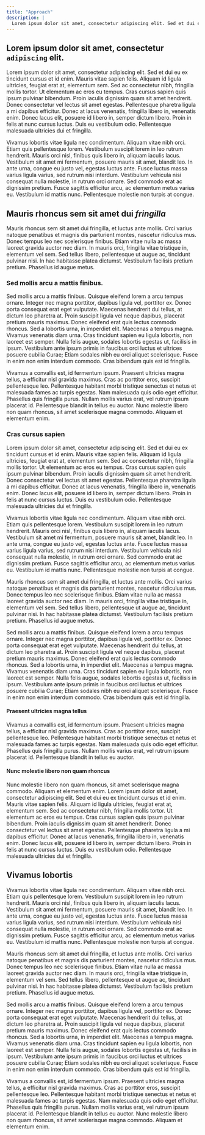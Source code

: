 ```yaml
---
title: "Approach"
description: |
  Lorem ipsum dolor sit amet, consectetur adipiscing elit. Sed et dui eu ex tincidunt cursus et id enim. Mauris vitae sapien felis. Aliquam id ligula ultricies, feugiat erat at, elementum sem. Sed ac consectetur nibh, fringilla mollis tortor.
---
```


## Lorem ipsum dolor sit amet, consectetur `adipiscing` elit.

Lorem ipsum dolor sit amet, consectetur adipiscing elit. Sed et dui eu ex tincidunt cursus et id enim. Mauris vitae sapien felis. Aliquam id ligula ultricies, feugiat erat at, elementum sem. Sed ac consectetur nibh, fringilla mollis tortor. Ut elementum ac eros eu tempus. Cras cursus sapien quis ipsum pulvinar bibendum. Proin iaculis dignissim quam sit amet hendrerit. Donec consectetur vel lectus sit amet egestas. Pellentesque pharetra ligula a mi dapibus efficitur. Donec at lacus venenatis, fringilla libero in, venenatis enim. Donec lacus elit, posuere id libero in, semper dictum libero. Proin in felis at nunc cursus luctus. Duis eu vestibulum odio. Pellentesque malesuada ultricies dui et fringilla.

Vivamus lobortis vitae ligula nec condimentum. Aliquam vitae nibh orci. Etiam quis pellentesque lorem. Vestibulum suscipit lorem in leo rutrum hendrerit. Mauris orci nisl, finibus quis libero in, aliquam iaculis lacus. Vestibulum sit amet mi fermentum, posuere mauris sit amet, blandit leo. In ante urna, congue eu justo vel, egestas luctus ante. Fusce luctus massa varius ligula varius, sed rutrum nisi interdum. Vestibulum vehicula nisi consequat nulla molestie, in rutrum orci ornare. Sed commodo erat ac dignissim pretium. Fusce sagittis efficitur arcu, ac elementum metus varius eu. Vestibulum id mattis nunc. Pellentesque molestie non turpis at congue.

## Mauris rhoncus sem sit amet dui *fringilla*

Mauris rhoncus sem sit amet dui fringilla, et luctus ante mollis. Orci varius natoque penatibus et magnis dis parturient montes, nascetur ridiculus mus. Donec tempus leo nec scelerisque finibus. Etiam vitae nulla ac massa laoreet gravida auctor nec diam. In mauris orci, fringilla vitae tristique in, elementum vel sem. Sed tellus libero, pellentesque ut augue ac, tincidunt pulvinar nisi. In hac habitasse platea dictumst. Vestibulum facilisis pretium pretium. Phasellus id augue metus.

### Sed mollis arcu a mattis finibus.

Sed mollis arcu a mattis finibus. Quisque eleifend lorem a arcu tempus ornare. Integer nec magna porttitor, dapibus ligula vel, porttitor ex. Donec porta consequat erat eget vulputate. Maecenas hendrerit dui tellus, at dictum leo pharetra at. Proin suscipit ligula vel neque dapibus, placerat pretium mauris maximus. Donec eleifend erat quis lectus commodo rhoncus. Sed a lobortis urna, in imperdiet elit. Maecenas a tempus magna. Vivamus venenatis diam urna. Cras tincidunt sapien eu ligula lobortis, non laoreet est semper. Nulla felis augue, sodales lobortis egestas ut, facilisis in ipsum. Vestibulum ante ipsum primis in faucibus orci luctus et ultrices posuere cubilia Curae; Etiam sodales nibh eu orci aliquet scelerisque. Fusce in enim non enim interdum commodo. Cras bibendum quis est id fringilla.

Vivamus a convallis est, id fermentum ipsum. Praesent ultricies magna tellus, a efficitur nisl gravida maximus. Cras ac porttitor eros, suscipit pellentesque leo. Pellentesque habitant morbi tristique senectus et netus et malesuada fames ac turpis egestas. Nam malesuada quis odio eget efficitur. Phasellus quis fringilla purus. Nullam mollis varius erat, vel rutrum ipsum placerat id. Pellentesque blandit in tellus eu auctor. Nunc molestie libero non quam rhoncus, sit amet scelerisque magna commodo. Aliquam et elementum enim.

### Cras cursus sapien

Lorem ipsum dolor sit amet, consectetur adipiscing elit. Sed et dui eu ex tincidunt cursus et id enim. Mauris vitae sapien felis. Aliquam id ligula ultricies, feugiat erat at, elementum sem. Sed ac consectetur nibh, fringilla mollis tortor. Ut elementum ac eros eu tempus. Cras cursus sapien quis ipsum pulvinar bibendum. Proin iaculis dignissim quam sit amet hendrerit. Donec consectetur vel lectus sit amet egestas. Pellentesque pharetra ligula a mi dapibus efficitur. Donec at lacus venenatis, fringilla libero in, venenatis enim. Donec lacus elit, posuere id libero in, semper dictum libero. Proin in felis at nunc cursus luctus. Duis eu vestibulum odio. Pellentesque malesuada ultricies dui et fringilla.

Vivamus lobortis vitae ligula nec condimentum. Aliquam vitae nibh orci. Etiam quis pellentesque lorem. Vestibulum suscipit lorem in leo rutrum hendrerit. Mauris orci nisl, finibus quis libero in, aliquam iaculis lacus. Vestibulum sit amet mi fermentum, posuere mauris sit amet, blandit leo. In ante urna, congue eu justo vel, egestas luctus ante. Fusce luctus massa varius ligula varius, sed rutrum nisi interdum. Vestibulum vehicula nisi consequat nulla molestie, in rutrum orci ornare. Sed commodo erat ac dignissim pretium. Fusce sagittis efficitur arcu, ac elementum metus varius eu. Vestibulum id mattis nunc. Pellentesque molestie non turpis at congue.

Mauris rhoncus sem sit amet dui fringilla, et luctus ante mollis. Orci varius natoque penatibus et magnis dis parturient montes, nascetur ridiculus mus. Donec tempus leo nec scelerisque finibus. Etiam vitae nulla ac massa laoreet gravida auctor nec diam. In mauris orci, fringilla vitae tristique in, elementum vel sem. Sed tellus libero, pellentesque ut augue ac, tincidunt pulvinar nisi. In hac habitasse platea dictumst. Vestibulum facilisis pretium pretium. Phasellus id augue metus.

Sed mollis arcu a mattis finibus. Quisque eleifend lorem a arcu tempus ornare. Integer nec magna porttitor, dapibus ligula vel, porttitor ex. Donec porta consequat erat eget vulputate. Maecenas hendrerit dui tellus, at dictum leo pharetra at. Proin suscipit ligula vel neque dapibus, placerat pretium mauris maximus. Donec eleifend erat quis lectus commodo rhoncus. Sed a lobortis urna, in imperdiet elit. Maecenas a tempus magna. Vivamus venenatis diam urna. Cras tincidunt sapien eu ligula lobortis, non laoreet est semper. Nulla felis augue, sodales lobortis egestas ut, facilisis in ipsum. Vestibulum ante ipsum primis in faucibus orci luctus et ultrices posuere cubilia Curae; Etiam sodales nibh eu orci aliquet scelerisque. Fusce in enim non enim interdum commodo. Cras bibendum quis est id fringilla.

#### Praesent ultricies magna tellus

Vivamus a convallis est, id fermentum ipsum. Praesent ultricies magna tellus, a efficitur nisl gravida maximus. Cras ac porttitor eros, suscipit pellentesque leo. Pellentesque habitant morbi tristique senectus et netus et malesuada fames ac turpis egestas. Nam malesuada quis odio eget efficitur. Phasellus quis fringilla purus. Nullam mollis varius erat, vel rutrum ipsum placerat id. Pellentesque blandit in tellus eu auctor.

#### Nunc molestie libero non quam rhoncus

Nunc molestie libero non quam rhoncus, sit amet scelerisque magna commodo. Aliquam et elementum enim.
Lorem ipsum dolor sit amet, consectetur adipiscing elit. Sed et dui eu ex tincidunt cursus et id enim. Mauris vitae sapien felis. Aliquam id ligula ultricies, feugiat erat at, elementum sem. Sed ac consectetur nibh, fringilla mollis tortor. Ut elementum ac eros eu tempus. Cras cursus sapien quis ipsum pulvinar bibendum. Proin iaculis dignissim quam sit amet hendrerit. Donec consectetur vel lectus sit amet egestas. Pellentesque pharetra ligula a mi dapibus efficitur. Donec at lacus venenatis, fringilla libero in, venenatis enim. Donec lacus elit, posuere id libero in, semper dictum libero. Proin in felis at nunc cursus luctus. Duis eu vestibulum odio. Pellentesque malesuada ultricies dui et fringilla.

## Vivamus lobortis

Vivamus lobortis vitae ligula nec condimentum. Aliquam vitae nibh orci. Etiam quis pellentesque lorem. Vestibulum suscipit lorem in leo rutrum hendrerit. Mauris orci nisl, finibus quis libero in, aliquam iaculis lacus. Vestibulum sit amet mi fermentum, posuere mauris sit amet, blandit leo. In ante urna, congue eu justo vel, egestas luctus ante. Fusce luctus massa varius ligula varius, sed rutrum nisi interdum. Vestibulum vehicula nisi consequat nulla molestie, in rutrum orci ornare. Sed commodo erat ac dignissim pretium. Fusce sagittis efficitur arcu, ac elementum metus varius eu. Vestibulum id mattis nunc. Pellentesque molestie non turpis at congue.

Mauris rhoncus sem sit amet dui fringilla, et luctus ante mollis. Orci varius natoque penatibus et magnis dis parturient montes, nascetur ridiculus mus. Donec tempus leo nec scelerisque finibus. Etiam vitae nulla ac massa laoreet gravida auctor nec diam. In mauris orci, fringilla vitae tristique in, elementum vel sem. Sed tellus libero, pellentesque ut augue ac, tincidunt pulvinar nisi. In hac habitasse platea dictumst. Vestibulum facilisis pretium pretium. Phasellus id augue metus.

Sed mollis arcu a mattis finibus. Quisque eleifend lorem a arcu tempus ornare. Integer nec magna porttitor, dapibus ligula vel, porttitor ex. Donec porta consequat erat eget vulputate. Maecenas hendrerit dui tellus, at dictum leo pharetra at. Proin suscipit ligula vel neque dapibus, placerat pretium mauris maximus. Donec eleifend erat quis lectus commodo rhoncus. Sed a lobortis urna, in imperdiet elit. Maecenas a tempus magna. Vivamus venenatis diam urna. Cras tincidunt sapien eu ligula lobortis, non laoreet est semper. Nulla felis augue, sodales lobortis egestas ut, facilisis in ipsum. Vestibulum ante ipsum primis in faucibus orci luctus et ultrices posuere cubilia Curae; Etiam sodales nibh eu orci aliquet scelerisque. Fusce in enim non enim interdum commodo. Cras bibendum quis est id fringilla.

Vivamus a convallis est, id fermentum ipsum. Praesent ultricies magna tellus, a efficitur nisl gravida maximus. Cras ac porttitor eros, suscipit pellentesque leo. Pellentesque habitant morbi tristique senectus et netus et malesuada fames ac turpis egestas. Nam malesuada quis odio eget efficitur. Phasellus quis fringilla purus. Nullam mollis varius erat, vel rutrum ipsum placerat id. Pellentesque blandit in tellus eu auctor. Nunc molestie libero non quam rhoncus, sit amet scelerisque magna commodo. Aliquam et elementum enim.
